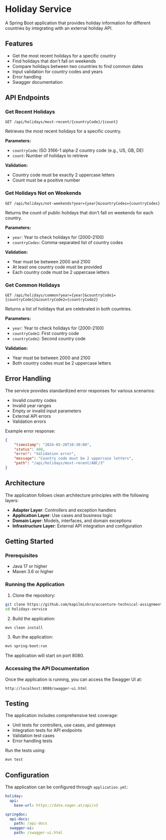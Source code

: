 # Holiday Service

A Spring Boot application that provides holiday information for different countries by integrating with an external holiday API.

## Features

- Get the most recent holidays for a specific country
- Find holidays that don't fall on weekends
- Compare holidays between two countries to find common dates
- Input validation for country codes and years
- Error handling
- Swagger documentation

## API Endpoints

### Get Recent Holidays
```http
GET /api/holidays/most-recent/{countryCode}/{count}
```
Retrieves the most recent holidays for a specific country.

**Parameters:**
- `countryCode`: ISO 3166-1 alpha-2 country code (e.g., US, GB, DE)
- `count`: Number of holidays to retrieve

**Validation:**
- Country code must be exactly 2 uppercase letters
- Count must be a positive number

### Get Holidays Not on Weekends
```http
GET /api/holidays/not-weekends?year={year}&countryCodes={countryCodes}
```
Returns the count of public holidays that don't fall on weekends for each country.

**Parameters:**
- `year`: Year to check holidays for (2000-2100)
- `countryCodes`: Comma-separated list of country codes

**Validation:**
- Year must be between 2000 and 2100
- At least one country code must be provided
- Each country code must be 2 uppercase letters

### Get Common Holidays
```http
GET /api/holidays/common?year={year}&countryCode1={countryCode1}&countryCode2={countryCode2}
```
Returns a list of holidays that are celebrated in both countries.

**Parameters:**
- `year`: Year to check holidays for (2000-2100)
- `countryCode1`: First country code
- `countryCode2`: Second country code

**Validation:**
- Year must be between 2000 and 2100
- Both country codes must be 2 uppercase letters

## Error Handling

The service provides standardized error responses for various scenarios:

- Invalid country codes
- Invalid year ranges
- Empty or invalid input parameters
- External API errors
- Validation errors

Example error response:
```json
{
    "timestamp": "2024-03-20T10:30:00",
    "status": 400,
    "error": "Validation error",
    "message": "Country code must be 2 uppercase letters",
    "path": "/api/holidays/most-recent/ABC/3"
}
```

## Architecture

The application follows clean architecture principles with the following layers:

- **Adapter Layer**: Controllers and exception handlers
- **Application Layer**: Use cases and business logic
- **Domain Layer**: Models, interfaces, and domain exceptions
- **Infrastructure Layer**: External API integration and configuration

## Getting Started

### Prerequisites

- Java 17 or higher
- Maven 3.6 or higher

### Running the Application

1. Clone the repository:
```bash
git clone https://github.com/kapilmishra/accenture-technical-assignment.git
cd holidays-service
```

2. Build the application:
```bash
mvn clean install
```

3. Run the application:
```bash
mvn spring-boot:run
```

The application will start on port 8080.

### Accessing the API Documentation

Once the application is running, you can access the Swagger UI at:
```
http://localhost:8080/swagger-ui.html
```

## Testing

The application includes comprehensive test coverage:

- Unit tests for controllers, use cases, and gateways
- Integration tests for API endpoints
- Validation test cases
- Error handling tests

Run the tests using:
```bash
mvn test
```

## Configuration

The application can be configured through `application.yml`:

```yaml
holiday:
  api:
    base-url: https://date.nager.at/api/v3

springdoc:
  api-docs:
    path: /api-docs
  swagger-ui:
    path: /swagger-ui.html
```
